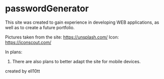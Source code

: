 # passwordGenerator

This site was created to gain experience in developing WEB applications, as well as to create a future portfolio.

Pictures taken from the site: https://unsplash.com/
Icon: https://iconscout.com/

In plans:

1. There are also plans to better adapt the site for mobile devices.

created by ell10tt
